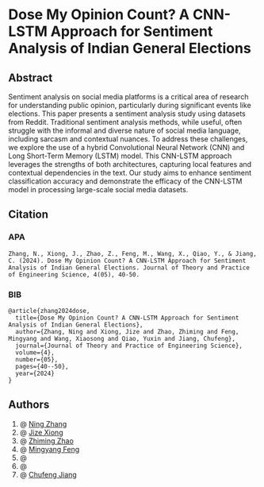 # Dose My Opinion Count? A CNN-LSTM Approach for Sentiment Analysis of Indian General Elections


## Abstract
Sentiment analysis on social media platforms is a critical area of research for understanding public opinion,
particularly during significant events like elections. This paper presents a sentiment analysis study using datasets from
Reddit. Traditional sentiment analysis methods, while useful, often struggle with the informal and diverse nature of social
media language, including sarcasm and contextual nuances. To address these challenges, we explore the use of a hybrid
Convolutional Neural Network (CNN) and Long Short-Term Memory (LSTM) model. This CNN-LSTM approach
leverages the strengths of both architectures, capturing local features and contextual dependencies in the text. Our study
aims to enhance sentiment classification accuracy and demonstrate the efficacy of the CNN-LSTM model in processing
large-scale social media datasets.

## Citation
### APA
```
Zhang, N., Xiong, J., Zhao, Z., Feng, M., Wang, X., Qiao, Y., & Jiang, C. (2024). Dose My Opinion Count? A CNN-LSTM Approach for Sentiment Analysis of Indian General Elections. Journal of Theory and Practice of Engineering Science, 4(05), 40-50.
```
### BIB

```
@article{zhang2024dose,
  title={Dose My Opinion Count? A CNN-LSTM Approach for Sentiment Analysis of Indian General Elections},
  author={Zhang, Ning and Xiong, Jize and Zhao, Zhiming and Feng, Mingyang and Wang, Xiaosong and Qiao, Yuxin and Jiang, Chufeng},
  journal={Journal of Theory and Practice of Engineering Science},
  volume={4},
  number={05},
  pages={40--50},
  year={2024}
}
```

## Authors
1. @ [Ning Zhang](https://github.com/zning1994)  <br>
2. @ [Jize Xiong](https://github.com/Jasonxiong824)   <br>
3. @ [Zhiming Zhao](https://github.com/zhiming817)  <br>
4. @ [Mingyang Feng](https://github.com/1366560t)  <br>
5. @  <br>
6. @  <br>
7. @ [Chufeng Jiang](https://github.com/Chufeng-Jiang) <br>

